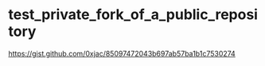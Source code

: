 # test_private_fork_of_a_public_repository
https://gist.github.com/0xjac/85097472043b697ab57ba1b1c7530274
